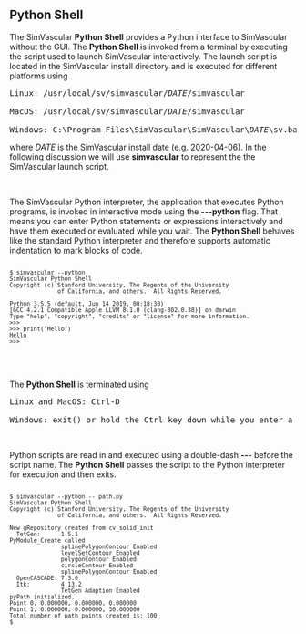 ## Python Shell

The SimVascular **Python Shell** provides a Python interface to SimVascular without the GUI. The **Python Shell** is invoked from a
terminal by executing the script used to launch SimVascular interactively. The launch script is located in the SimVascular install
directory and is executed for different platforms using

<pre>
Linux: /usr/local/sv/simvascular/<em>DATE</em>/simvascular 

MacOS: /usr/local/sv/simvascular/<em>DATE</em>/simvascular 

Windows: C:\Program Files\SimVascular\SimVascular\<em>DATE</em>\sv.bat  
</pre>

where <em>DATE</em> is the SimVascular install date (e.g. 2020-04-06). In the following discussion we will use **simvascular** to represent the
the SimVascular launch script.

<br>

The SimVascular Python interpreter, the application that executes Python programs, is invoked in interactive mode using the **---python** flag.
That means you can enter Python statements or expressions interactively and have them executed or evaluated while you wait.
The **Python Shell** behaves like the standard Python interpreter and therefore supports automatic indentation to mark blocks of code.

<pre>
<div style="font-size:10px">
$ simvascular --python
SimVascular Python Shell
Copyright (c) Stanford University, The Regents of the University
              of California, and others.  All Rights Reserved.

Python 3.5.5 (default, Jun 14 2019, 00:18:30) 
[GCC 4.2.1 Compatible Apple LLVM 8.1.0 (clang-802.0.38)] on darwin
Type "help", "copyright", "credits" or "license" for more information.
>>>
>>> print("Hello")
Hello
>>>
</div>
</pre>

<br>

The **Python Shell** is terminated using

<pre>
Linux and MacOS: Ctrl-D 

Windows: exit() or hold the Ctrl key down while you enter a Z, then hit the “Enter” key to get back to your Windows command prompt
</pre>

<br>

Python scripts are read in and executed using a double-dash **---** before the script name. The **Python Shell** passes the script to the
Python interpreter for execution and then exits.

<pre>
<div style="font-size:10px">
$ simvascular --python -- path.py
SimVascular Python Shell
Copyright (c) Stanford University, The Regents of the University
              of California, and others.  All Rights Reserved.

New gRepository created from cv_solid_init
  TetGen:      1.5.1
PyModule_Create called
               splinePolygonContour Enabled
               levelSetContour Enabled
               polygonContour Enabled
               circleContour Enabled
               splinePolygonContour Enabled
  OpenCASCADE: 7.3.0
  Itk:         4.13.2
               TetGen Adaption Enabled
pyPath initialized.
Point 0, 0.000000, 0.000000, 0.000000 
Point 1, 0.000000, 0.000000, 30.000000 
Total number of path points created is: 100 
$
</div>
</pre>
